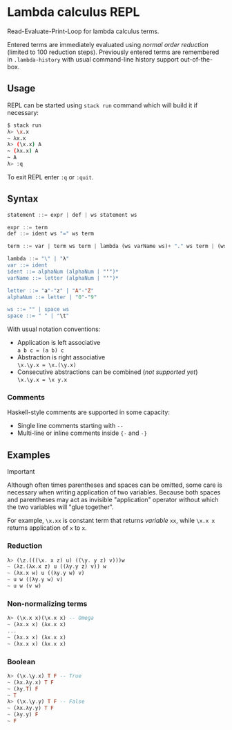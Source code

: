 # Lambda calculus REPL

Read-Evaluate-Print-Loop for lambda calculus terms.

Entered terms are immediately evaluated using *normal order reduction*
(limited to 100 reduction steps).
Previously entered terms are remembered in `.lambda-history` with usual
command-line history support out-of-the-box.

## Usage

REPL can be started using `stack run` command which will build it if necessary:

```bash
$ stack run
λ> \x.x
~ λx.x
λ> (\x.x) A
~ (λx.x) A
~ A
λ> :q
```

To exit REPL enter `:q` or `:quit`.

## Syntax

```haskell
statement ::= expr | def | ws statement ws 

expr ::= term
def ::= ident ws "=" ws term

term ::= var | term ws term | lambda (ws varName ws)+ "." ws term | (ws term ws) | ws term ws

lambda ::= "\" | "λ"
var ::= ident
ident ::= alphaNum (alphaNum | "'")*
varName ::= letter (alphaNum | "'")*

letter ::= "a"-"z" | "A"-"Z"
alphaNum ::= letter | "0"-"9"

ws ::= "" | space ws
space ::= " " | "\t"
```

With usual notation conventions:

- Application is left associative  
  `a b c = (a b) c`
- Abstraction is right associative  
  `\x.\y.x = \x.(\y.x)`
- Consecutive abstractions can be combined (*not supported yet*)  
  `\x.\y.x = \x y.x`

### Comments

Haskell-style comments are supported in some capacity:

- Single line comments starting with `--`
- Multi-line or inline comments inside `{-` and `-}`

## Examples

> [!Important]
>
> Although often times parentheses and spaces can be omitted,
> some care is necessary when writing application of two variables.
> Because both spaces and parentheses may act as invisible "application"
> operator without which the two variables will "glue together".
>
> For example, `\x.xx` is constant term that returns *variable* `xx`,
> while `\x.x x` returns application of `x` to `x`.

### Reduction

```haskell
λ> (\z.(((\x. x z) u) ((\y. y z) v)))w
~ (λz.(λx.x z) u ((λy.y z) v)) w
~ (λx.x w) u ((λy.y w) v)
~ u w ((λy.y w) v)
~ u w (v w)
```

### Non-normalizing terms

```haskell
λ> (\x.x x)(\x.x x) -- Omega
~ (λx.x x) (λx.x x)
...
~ (λx.x x) (λx.x x)
~ (λx.x x) (λx.x x)
```

### Boolean

```haskell
λ> (\x.\y.x) T F -- True
~ (λx.λy.x) T F
~ (λy.T) F
~ T
λ> (\x.\y.y) T F -- False
~ (λx.λy.y) T F
~ (λy.y) F
~ F
```
